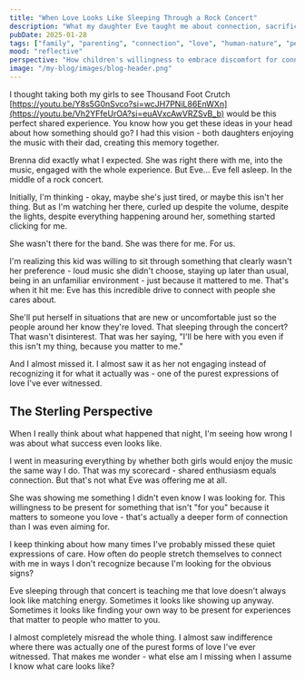 ```yaml
---
title: "When Love Looks Like Sleeping Through a Rock Concert"
description: "What my daughter Eve taught me about connection, sacrifice, and the quiet ways we show love to the people who matter most"
pubDate: 2025-01-28
tags: ["family", "parenting", "connection", "love", "human-nature", "perception"]
mood: "reflective"
perspective: "How children's willingness to embrace discomfort for connection challenges our understanding of love"
image: "/my-blog/images/blog-header.png"
---
```


I thought taking both my girls to see Thousand Foot Crutch [https://youtu.be/Y8s5G0nSvco?si=wcJH7PNiL86EnWXn](https://youtu.be/Vh2YFfeUrOA?si=euAVxcAwVRZSvB_b) would be this perfect shared experience. You know how you get these ideas in your head about how something should go? I had this vision - both daughters enjoying the music with their dad, creating this memory together.

Brenna did exactly what I expected. She was right there with me, into the music, engaged with the whole experience. But Eve... Eve fell asleep. In the middle of a rock concert.

Initially, I'm thinking - okay, maybe she's just tired, or maybe this isn't her thing. But as I'm watching her there, curled up despite the volume, despite the lights, despite everything happening around her, something started clicking for me.

She wasn't there for the band. She was there for me. For us.

I'm realizing this kid was willing to sit through something that clearly wasn't her preference - loud music she didn't choose, staying up later than usual, being in an unfamiliar environment - just because it mattered to me. That's when it hit me: Eve has this incredible drive to connect with people she cares about.

She'll put herself in situations that are new or uncomfortable just so the people around her know they're loved. That sleeping through the concert? That wasn't disinterest. That was her saying, "I'll be here with you even if this isn't my thing, because you matter to me."

And I almost missed it. I almost saw it as her not engaging instead of recognizing it for what it actually was - one of the purest expressions of love I've ever witnessed.

## The Sterling Perspective

When I really think about what happened that night, I'm seeing how wrong I was about what success even looks like.

I went in measuring everything by whether both girls would enjoy the music the same way I do. That was my scorecard - shared enthusiasm equals connection. But that's not what Eve was offering me at all.

She was showing me something I didn't even know I was looking for. This willingness to be present for something that isn't "for you" because it matters to someone you love - that's actually a deeper form of connection than I was even aiming for.

I keep thinking about how many times I've probably missed these quiet expressions of care. How often do people stretch themselves to connect with me in ways I don't recognize because I'm looking for the obvious signs?

Eve sleeping through that concert is teaching me that love doesn't always look like matching energy. Sometimes it looks like showing up anyway. Sometimes it looks like finding your own way to be present for experiences that matter to people who matter to you.

I almost completely misread the whole thing. I almost saw indifference where there was actually one of the purest forms of love I've ever witnessed. That makes me wonder - what else am I missing when I assume I know what care looks like?